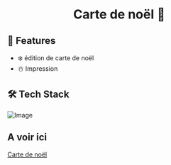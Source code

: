 
# <p align="center">Carte de noël 🎄</p>

                
## 🧐 Features    
-  ❄️ édition de carte de noël 
- ☃️ Impression 



## 🛠️ Tech Stack
![Image](https://img.shields.io/badge/JavaScript-323330?style=for-the-badge&logo=javascript&logoColor=F7DF1E)
            

## A voir ici 

[Carte de noël](https://lhp9david.github.io/carteDeNoel/)
        
